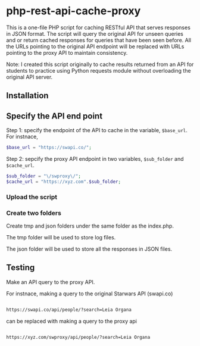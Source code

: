 # php-rest-api-cache-proxy

This is a one-file PHP script for caching RESTful API that serves responses in JSON format. The script will query the original API for unseen queries and or return cached responses for queries that have been seen before. All the URLs pointing to the original API endpoint will be replaced with URLs pointing to the proxy API to maintain consistency.

Note: I created this script originally to cache results returned from an API for students to practice using Python requests module without overloading the original API server.

## Installation

## Specify the API end point

Step 1: specify the endpoint of the API to cache in the variable, `$base_url`. For instnace,

```php
$base_url = "https://swapi.co/";
```

Step 2: sepcify the proxy API endpoint in two variables, `$sub_folder` and `$cache_url`.

```php
$sub_folder = "\/swproxy\/";
$cache_url = "https://xyz.com".$sub_folder;
```

### Upload the script

### Create two folders

Create tmp and json folders under the same folder as the index.php.

The tmp folder will be used to store log files.

The json folder will be used to store all the responses in JSON files.

## Testing

Make an API query to the proxy API.

For instnace, making a query to the original Starwars API (swapi.co)

```sh

https://swapi.co/api/people/?search=Leia Organa

```

can be replaced with making a query to the proxy api

```sh

https://xyz.com/swproxy/api/people/?search=Leia Organa


```
